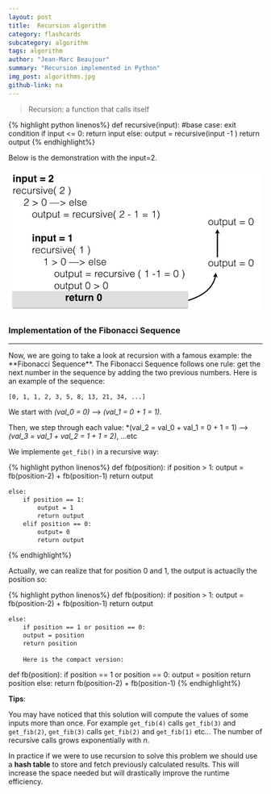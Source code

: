 ```yaml
---
layout: post
title:  Recursion algorithm
category: flashcards
subcategory: algorithm
tags: algorithm
author: "Jean-Marc Beaujour"
summary: "Recursion implemented in Python"
img_post: algorithms.jpg
github-link: na
---
```


<script src="/js/plotly-latest.min.js"></script>

<script type="text/javascript"
   src="https://cdnjs.cloudflare.com/ajax/libs/mathjax/2.7.2/MathJax.js?config=TeX-AMS-MML_HTMLorMML">
</script>

> Recursion: a function that calls itself



{% highlight python linenos%}
def recursive(input):
  #base case: exit condition
  if input <= 0:
    return input
  else:
    output = recursive(input -1 )
    return output
{% endhighlight%}

Below is the demonstration with the input=2.


<img src="/images/20161216/recursion_exple.png" width="500rem">


### Implementation of the Fibonacci Sequence
<hr>
Now, we are going to take a look at recursion with a famous example: the **Fibonacci Sequence**. The Fibonacci Sequence follows one rule: get the next number in the sequence by adding the two previous numbers. Here is an example of the sequence:

    [0, 1, 1, 2, 3, 5, 8, 13, 21, 34, ...]


We start with *(val_0 = 0)* --> *(val_1 = 0 + 1 = 1)*.

Then, we step through each value: *(val_2 = val_0 + val_1 = 0 + 1 = 1)  -->  *(val_3 = val_1 + val_2 = 1 + 1 = 2)*, ...etc


We implemente `get_fib()` in a recursive way:

{% highlight python linenos%}
def fb(position):
    if position > 1:
        output = fb(position-2) + fb(position-1)
        return output
    
    else:
        if position == 1:
            output = 1
            return output
        elif position == 0:
            output= 0
            return output
{% endhighlight%}


Actually, we can realize that for position 0 and 1, the output is actuaclly the position so:

{% highlight python linenos%}
 def fb(position):
    if position > 1:
        output = fb(position-2) + fb(position-1)
        return output
    
    else:
        if position == 1 or position == 0:
        output = position
        return position

        Here is the compact version:

 def fb(position):
 	if position == 1 or position == 0:
        output = position
        return position
    else:
        return fb(position-2) + fb(position-1)
{% endhighlight%}



**Tips**:

You may have noticed that this solution will compute the values of some inputs more than once. For example `get_fib(4)` calls `get_fib(3)` and `get_fib(2)`, `get_fib(3)` calls `get_fib(2)` and `get_fib(1)` etc... The number of recursive calls grows exponentially with *n*.

In practice if we were to use recursion to solve this problem we should use a **hash table** to store and fetch previously calculated results. This will increase the space needed but will drastically improve the runtime efficiency.
 

